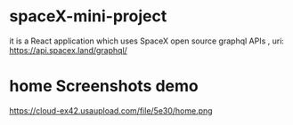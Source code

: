 # spaceX-mini-project
it is a React application which uses SpaceX open source graphql APIs , uri: https://api.spacex.land/graphql/

# home Screenshots demo 
https://cloud-ex42.usaupload.com/file/5e30/home.png
